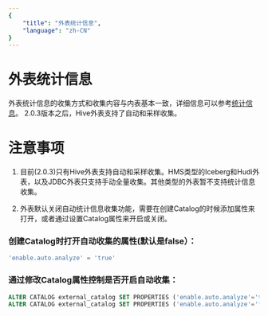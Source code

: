 ```yaml
---
{
    "title": "外表统计信息",
    "language": "zh-CN"
}
---
```


<!-- 
Licensed to the Apache Software Foundation (ASF) under one
or more contributor license agreements.  See the NOTICE file
distributed with this work for additional information
regarding copyright ownership.  The ASF licenses this file
to you under the Apache License, Version 2.0 (the
"License"); you may not use this file except in compliance
with the License.  You may obtain a copy of the License at

  http://www.apache.org/licenses/LICENSE-2.0

Unless required by applicable law or agreed to in writing,
software distributed under the License is distributed on an
"AS IS" BASIS, WITHOUT WARRANTIES OR CONDITIONS OF ANY
KIND, either express or implied.  See the License for the
specific language governing permissions and limitations
under the License.
-->

# 外表统计信息

外表统计信息的收集方式和收集内容与内表基本一致，详细信息可以参考[统计信息](../query-acceleration/statistics.md)。
2.0.3版本之后，Hive外表支持了自动和采样收集。

# 注意事项

1. 目前(2.0.3)只有Hive外表支持自动和采样收集。HMS类型的Iceberg和Hudi外表，以及JDBC外表只支持手动全量收集。其他类型的外表暂不支持统计信息收集。

2. 外表默认关闭自动统计信息收集功能，需要在创建Catalog的时候添加属性来打开，或者通过设置Catalog属性来开启或关闭。

### 创建Catalog时打开自动收集的属性(默认是false）：

```SQL
'enable.auto.analyze' = 'true'
```

### 通过修改Catalog属性控制是否开启自动收集：

```sql
ALTER CATALOG external_catalog SET PROPERTIES ('enable.auto.analyze'='true'); // 打开自动收集
ALTER CATALOG external_catalog SET PROPERTIES ('enable.auto.analyze'='false'); // 关闭自动收集
```
